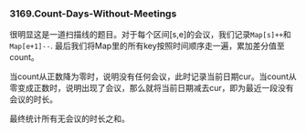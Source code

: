 ### 3169.Count-Days-Without-Meetings

很明显这是一道扫描线的题目。对于每个区间[s,e]的会议，我们记录`Map[s]++`和`Map[e+1]--`. 最后我们将Map里的所有key按照时间顺序走一遍，累加差分值至count。

当count从正数降为零时，说明没有任何会议，此时记录当前日期cur。当count从零变成正数时，说明出现了会议，那么就将当前日期减去cur，即为最近一段没有会议的时长。

最终统计所有无会议的时长之和。

